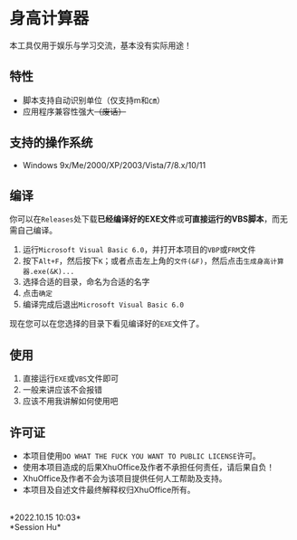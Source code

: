# 身高计算器
本工具仅用于娱乐与学习交流，基本没有实际用途！


## 特性
- 脚本支持自动识别单位（仅支持m和㎝）
- 应用程序兼容性强大<s>（废话）</s>


## 支持的操作系统
- Windows 9x/Me/2000/XP/2003/Vista/7/8.x/10/11


## 编译
你可以在`Releases`处下载**已经编译好的EXE文件**或**可直接运行的VBS脚本**，而无需自己编译。

1. 运行`Microsoft Visual Basic 6.0`，并打开本项目的`VBP`或`FRM`文件
2. 按下`Alt+F`，然后按下`K`；或者点击左上角的`文件(&F)`，然后点击`生成身高计算器.exe(&K)...` 
3. 选择合适的目录，命名为合适的名字
4. 点击`确定`
5. 编译完成后退出`Microsoft Visual Basic 6.0`

现在您可以在您选择的目录下看见编译好的`EXE`文件了。

## 使用
1. 直接运行`EXE`或`VBS`文件即可
2. 一般来讲应该不会报错
3. 应该不用我讲解如何使用吧

## 许可证
- 本项目使用`DO WHAT THE FUCK YOU WANT TO PUBLIC LICENSE`许可。
- 使用本项目造成的后果XhuOffice及作者不承担任何责任，请后果自负！
- XhuOffice及作者不会为该项目提供任何人工帮助及支持。
- 本项目及自述文件最终解释权归XhuOffice所有。

<br/>
*2022.10.15 10:03*<br/>
*Session Hu*
